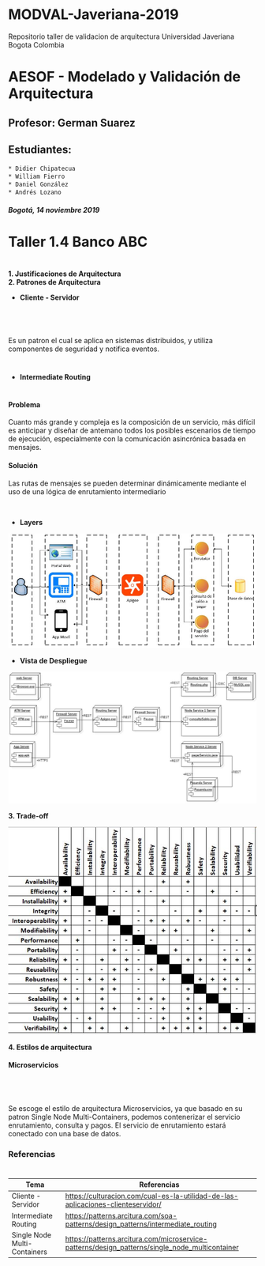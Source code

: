 # MODVAL-Javeriana-2019
Repositorio taller de validacion de arquitectura Universidad Javeriana Bogota Colombia 
<!DOCTYPE html><html><head><meta charset="utf-8">
<h1 class="code-line" data-line-start=0 data-line-end=1 ><a id="AESOF__Modelado_y_Validacin_de_Arquitectura_0"></a>AESOF - Modelado y Validación de Arquitectura</h1>
<h2 class="code-line" data-line-start=1 data-line-end=2 ><a id="Profesor_German_Suarez_1"></a>Profesor: German Suarez</h2>
<h2 class="code-line" data-line-start=2 data-line-end=3 ><a id="Estudiantes_2"></a>Estudiantes:</h2>
<pre><code>* Didier Chipatecua
* William Fierro
* Daniel González
* Andrés Lozano
</code></pre>
<h5 class="code-line" data-line-start=7 data-line-end=8 ><a id="Bogot_14_noviembre_2019_7"></a>Bogotá, 14 noviembre 2019</h5>
<h1 class="code-line" data-line-start=8 data-line-end=9 ><a id="_8"></a></h1>
<h1 class="code-line" data-line-start=9 data-line-end=10 ><a id="_9"></a></h1>
<h1 class="code-line" data-line-start=10 data-line-end=11 ><a id="_10"></a></h1>
<h1 class="code-line" data-line-start=11 data-line-end=12 ><a id="_11"></a></h1>
<h1 class="code-line" data-line-start=12 data-line-end=13 ><a id="_12"></a></h1>
<h1 class="code-line" data-line-start=13 data-line-end=14 ><a id="Taller_14_Banco_ABC_13"></a>Taller 1.4 Banco ABC</h1>
<h1 class="code-line" data-line-start=14 data-line-end=15 ><a id="_14"></a></h1>
<p class="has-line-data" data-line-start="15" data-line-end="17"><strong>1. Justificaciones de Arquitectura</strong><br>
<strong>2. Patrones de Arquitectura</strong></p>
<ul>
<li class="has-line-data" data-line-start="17" data-line-end="18"><strong>Cliente - Servidor</strong></li>
</ul>
<h1 class="code-line" data-line-start=18 data-line-end=19 ><a id="_18"></a></h1>
<p class="has-line-data" data-line-start="19" data-line-end="20"><img src="http://s.culturacion.com/wp-content/uploads/2011/06/Cliente-Servidor.gif.png" alt=""></p>
<p class="has-line-data" data-line-start="21" data-line-end="22">Es un patron el cual se aplica en sistemas distribuidos, y utiliza componentes de seguridad y notifica eventos.</p>
<h1 class="code-line" data-line-start=22 data-line-end=23 ><a id="_22"></a></h1>
<ul>
<li class="has-line-data" data-line-start="23" data-line-end="24"><strong>Intermediate Routing</strong></li>
</ul>
<h1 class="code-line" data-line-start=24 data-line-end=25 ><a id="_24"></a></h1>
<h4 class="code-line" data-line-start=25 data-line-end=26 ><a id="Problema_25"></a><strong>Problema</strong></h4>
<p class="has-line-data" data-line-start="27" data-line-end="28">Cuanto más grande y compleja es la composición de un servicio, más difícil es anticipar y diseñar de antemano todos los posibles escenarios de tiempo de ejecución, especialmente con la comunicación asincrónica basada en mensajes.</p>
<h4 class="code-line" data-line-start=29 data-line-end=30 ><a id="Solucin_29"></a><strong>Solución</strong></h4>
<p class="has-line-data" data-line-start="30" data-line-end="31">Las rutas de mensajes se pueden determinar dinámicamente mediante el uso de una lógica de enrutamiento intermediario</p>
<p class="has-line-data" data-line-start="32" data-line-end="33"><img src="https://patterns.arcitura.com/wp-content/uploads/2018/09/fig1-71.png" alt=""></p>
<ul>
<li class="has-line-data" data-line-start="35" data-line-end="37"><strong>Layers</strong></li>
</ul>
<p class="has-line-data" data-line-start="37" data-line-end="38"><img src="https://raw.githubusercontent.com/didierss/MODVAL-Javeriana-2019/master/Capas.JPG" alt=""></p>
<ul>
<li class="has-line-data" data-line-start="39" data-line-end="41"><strong>Vista de Despliegue</strong></li>
</ul>
<p class="has-line-data" data-line-start="41" data-line-end="42"><img src="https://raw.githubusercontent.com/didierss/MODVAL-Javeriana-2019/master/Fisico.JPG" alt=""></p>
<p class="has-line-data" data-line-start="43" data-line-end="44"><strong>3. Trade-off</strong></p>
<p class="has-line-data" data-line-start="45" data-line-end="46"><img src="https://raw.githubusercontent.com/didierss/MODVAL-Javeriana-2019/master/tradeoff.JPG" alt=""></p>
<p class="has-line-data" data-line-start="48" data-line-end="49"><strong>4. Estilos de arquitectura</strong></p>
<h4 class="code-line" data-line-start=50 data-line-end=51 ><a id="Microservicios_50"></a><strong>Microservicios</strong></h4>
<h1 class="code-line" data-line-start=52 data-line-end=53 ><a id="_52"></a></h1>
<p class="has-line-data" data-line-start="53" data-line-end="54"><img src="https://patterns.arcitura.com/wp-content/uploads/2018/09/fig1-31.png" alt=""></p>
<p class="has-line-data" data-line-start="55" data-line-end="56">Se escoge el estilo de arquitectura Microservicios, ya que basado en su patron Single Node Multi-Containers, podemos contenerizar el servicio enrutamiento, consulta y pagos. El servicio de enrutamiento estará conectado con una base de datos.</p>
<h3 class="code-line" data-line-start=57 data-line-end=58 ><a id="Referencias_57"></a>Referencias</h3>
<h1 class="code-line" data-line-start=58 data-line-end=59 ><a id="_58"></a></h1>
<table class="table table-striped table-bordered">
<thead>
<tr>
<th>Tema</th>
<th>Referencias</th>
</tr>
</thead>
<tbody>
<tr>
<td>Cliente - Servidor</td>
<td><a href="https://culturacion.com/cual-es-la-utilidad-de-las-aplicaciones-clienteservidor/">https://culturacion.com/cual-es-la-utilidad-de-las-aplicaciones-clienteservidor/</a></td>
</tr>
<tr>
<td>Intermediate Routing</td>
<td><a href="https://patterns.arcitura.com/soa-patterns/design_patterns/intermediate_routing">https://patterns.arcitura.com/soa-patterns/design_patterns/intermediate_routing</a></td>
</tr>
<tr>
<td>Single Node Multi-Containers</td>
<td><a href="https://patterns.arcitura.com/microservice-patterns/design_patterns/single_node_multicontainer">https://patterns.arcitura.com/microservice-patterns/design_patterns/single_node_multicontainer</a></td>
</tr>
</tbody>
</table>

</body></html>
